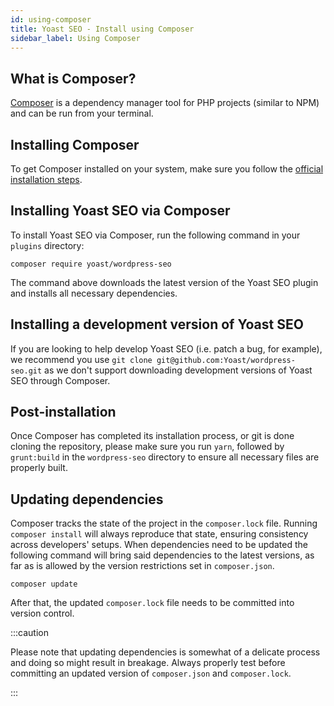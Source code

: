 ```yaml
---
id: using-composer
title: Yoast SEO - Install using Composer
sidebar_label: Using Composer
---
```


## What is Composer?
[Composer](https://getcomposer.org/) is a dependency manager tool for PHP projects (similar to NPM) and can be run from your terminal.

## Installing Composer

To get Composer installed on your system, make sure you follow the [official installation steps](https://getcomposer.org/doc/00-intro.md#installation-linux-unix-macos).

## Installing Yoast SEO via Composer
To install Yoast SEO via Composer, run the following command in your `plugins` directory:

```shell script
composer require yoast/wordpress-seo
``` 

The command above downloads the latest version of the Yoast SEO plugin and installs all necessary dependencies.

## Installing a development version of Yoast SEO
If you are looking to help develop Yoast SEO (i.e. patch a bug, for example), we recommend you use `git clone git@github.com:Yoast/wordpress-seo.git` as we don't support downloading development versions of Yoast SEO through Composer.

## Post-installation
Once Composer has completed its installation process, or git is done cloning the repository, please make sure you run `yarn`, followed by `grunt:build` in the `wordpress-seo` directory to ensure all necessary files are properly built.

## Updating dependencies

Composer tracks the state of the project in the `composer.lock` file. Running `composer install` will always reproduce that state, ensuring consistency across developers' setups.
When dependencies need to be updated the following command will bring said dependencies to the latest versions, as far as is allowed by the version restrictions set in `composer.json`.

```shell script
composer update
```

After that, the updated `composer.lock` file needs to be committed into version control.

:::caution

Please note that updating dependencies is somewhat of a delicate process and doing so might result in breakage. 
Always properly test before committing an updated version of `composer.json` and `composer.lock`. 

:::
